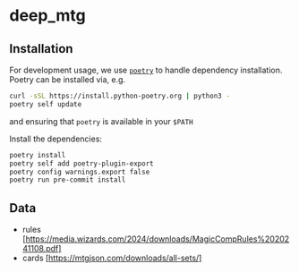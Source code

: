 # deep_mtg

## Installation

For development usage, we use [`poetry`](https://python-poetry.org/docs/#installing-with-the-official-installer) to handle dependency installation.
Poetry can be installed via, e.g.

```bash
curl -sSL https://install.python-poetry.org | python3 -
poetry self update
```

and ensuring that `poetry` is available in your `$PATH`

Install the dependencies:

```bash
poetry install
poetry self add poetry-plugin-export
poetry config warnings.export false
poetry run pre-commit install
```


## Data

- rules [https://media.wizards.com/2024/downloads/MagicCompRules%2020241108.pdf]
- cards [https://mtgjson.com/downloads/all-sets/]
